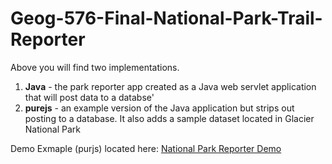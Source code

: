 # Geog-576-Final-National-Park-Trail-Reporter
Above you will find two implementations. 
1. **Java** - the park reporter app created as a Java web servlet application that will post data to a databse'
2. **purejs** - an example version of the Java application but strips out posting to a database. It also adds a sample dataset located in Glacier National Park

Demo Exmaple (purjs) located here: [National Park Reporter Demo](http://randygarcia.xyz/npr/)
